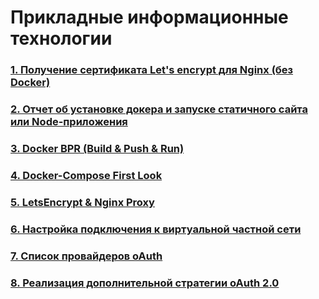 # Прикладные информационные технологии

### [1. Получение сертификата Let's encrypt для Nginx (без Docker)](https://youtu.be/DZod_Re9ndA)

### [2. Отчет об установке докера и запуске статичного сайта или Node-приложения](https://youtu.be/AB76pVoKoa8)

### [3. Docker BPR (Build & Push & Run)](https://hub.docker.com/repository/docker/rizzan18/nginx)

### [4. Docker-Compose First Look](https://youtu.be/yESiZkWOSco)

### [5. LetsEncrypt & Nginx Proxy](https://github.com/Rizzan19/PIT/blob/main/%D0%93%D0%B2%D0%BE%D0%B7%D0%B4%D0%B5%D0%B2%20%D0%92.%20%D0%92.%20LetsEncrypt%20%26%20Nginx%20Proxy.pdf)

### [6. Настройка подключения к виртуальной частной сети](https://github.com/Rizzan19/PIT/blob/main/%D0%93%D0%B2%D0%BE%D0%B7%D0%B4%D0%B5%D0%B2%20%D0%92.%20%D0%92.%20%D0%9D%D0%B0%D1%81%D1%82%D1%80%D0%BE%D0%B9%D0%BA%D0%B0%20%D0%BF%D0%BE%D0%B4%D0%BA%D0%BB%D1%8E%D1%87%D0%B5%D0%BD%D0%B8%D1%8F%20%D0%BA%20%D0%B2%D0%B8%D1%80%D1%82%D1%83%D0%B0%D0%BB%D1%8C%D0%BD%D0%BE%D0%B9%20%D1%87%D0%B0%D1%81%D1%82%D0%BD%D0%BE%D0%B9%20%D1%81%D0%B5%D1%82%D0%B8.pdf)

### [7. Список провайдеров oAuth](https://github.com/Rizzan19/PIT/tree/main/oAuth) 

### [8. Реализация дополнительной стратегии oAuth 2.0](https://github.com/Rizzan19/PIT/tree/main/passport_yandex)

